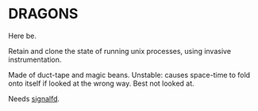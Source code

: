 # DRAGONS #

Here be.

Retain and clone the state of running unix processes, using invasive
instrumentation.

Made of duct-tape and magic beans. Unstable: causes space-time to fold onto
itself if looked at the wrong way. Best not looked at.

Needs [signalfd][signalfd].

[signalfd]: https://github.com/pqwy/ocaml-signalfd
